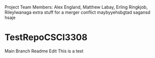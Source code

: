 Project Team Members: Alex England, Matthew Labay, Erling Ringkjob, RileyIwanaga
extra stuff for a merger conflict maybyyehsbgtad sagansd hsaje
# TestRepoCSCI3308
Main Branch Readme Edit
This is a test
